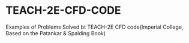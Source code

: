 # TEACH-2E-CFD-CODE
Examples of Problems Solved bt TEACH-2E CFD code(Imperial College, Based on the Patankar &amp; Spalding Book)
